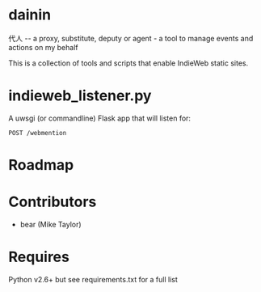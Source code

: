 dainin
======

代人 -- a proxy, substitute, deputy or agent - a tool to manage events and actions on my behalf

This is a collection of tools and scripts that enable IndieWeb static sites.


indieweb_listener.py
====================
A uwsgi (or commandline) Flask app that will listen for:

    POST /webmention


Roadmap
=======


Contributors
============
* bear (Mike Taylor)

Requires
========
Python v2.6+ but see requirements.txt for a full list
